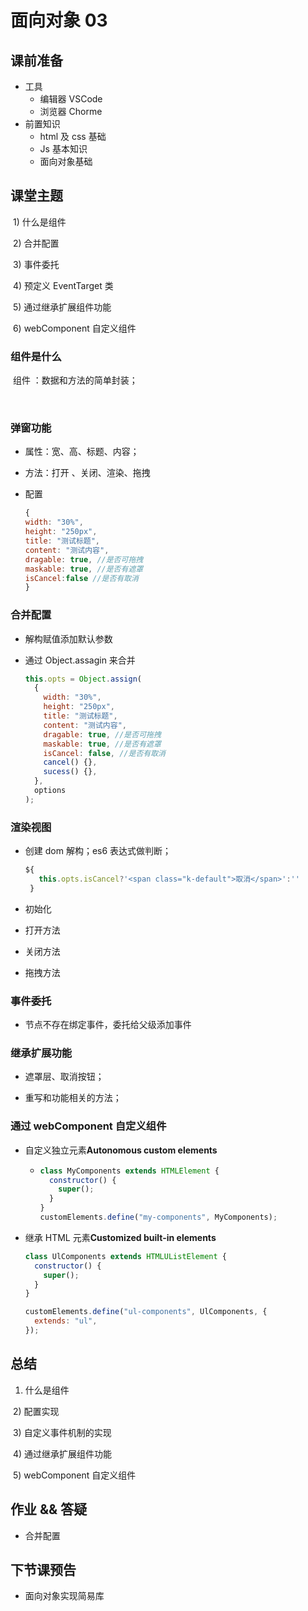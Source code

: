 # 面向对象 03

## 课前准备

- 工具
  - 编辑器 VSCode
  - 浏览器 Chorme
- 前置知识
  - html 及 css 基础
  - Js 基本知识
  - 面向对象基础

## 课堂主题

​ 1) 什么是组件

​ 2) 合并配置

​ 3) 事件委托

​ 4) 预定义 EventTarget 类

​ 5) 通过继承扩展组件功能

​ 6) webComponent 自定义组件

### 组件是什么

​ 组件 ：数据和方法的简单封装；

​

### 弹窗功能

- 属性：宽、高、标题、内容；
- 方法：打开 、关闭、渲染、拖拽

- 配置

  ```js
  {
  width: "30%",
  height: "250px",
  title: "测试标题",
  content: "测试内容",
  dragable: true, //是否可拖拽
  maskable: true, //是否有遮罩
  isCancel:false //是否有取消
  }
  ```

### 合并配置

- 解构赋值添加默认参数

- 通过 Object.assagin 来合并

  ```js
  this.opts = Object.assign(
    {
      width: "30%",
      height: "250px",
      title: "测试标题",
      content: "测试内容",
      dragable: true, //是否可拖拽
      maskable: true, //是否有遮罩
      isCancel: false, //是否有取消
      cancel() {},
      sucess() {},
    },
    options
  );
  ```

### 渲染视图

- 创建 dom 解构；es6 表达式做判断；

  ```js
  ${
     this.opts.isCancel?'<span class="k-default">取消</span>':''
   }
  ```

- 初始化

- 打开方法

- 关闭方法

- 拖拽方法

### 事件委托

- 节点不存在绑定事件，委托给父级添加事件

### 继承扩展功能

- 遮罩层、取消按钮；

- 重写和功能相关的方法；

### 通过 webComponent 自定义组件

- 自定义独立元素**Autonomous custom elements**

  - ```js
    class MyComponents extends HTMLElement {
      constructor() {
        super();
      }
    }
    customElements.define("my-components", MyComponents);
    ```

- 继承 HTML 元素**Customized built-in elements**

  ```js
  class UlComponents extends HTMLUListElement {
    constructor() {
      super();
    }
  }

  customElements.define("ul-components", UlComponents, {
    extends: "ul",
  });
  ```

## 总结

1. 什么是组件

​ 2) 配置实现

​ 3) 自定义事件机制的实现

​ 4) 通过继承扩展组件功能

​ 5) webComponent 自定义组件

## 作业 && 答疑

- 合并配置

## 下节课预告

- 面向对象实现简易库
